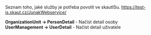 Seznam toho, jaké služby je potřeba povolit ve skautISu. https://test-is.skaut.cz/JunakWebservice/

**OrganizationUnit -> PersonDetail** - Načíst detail osoby  
**UserManagement -> UserDetail** - Načíst detail uživatele
